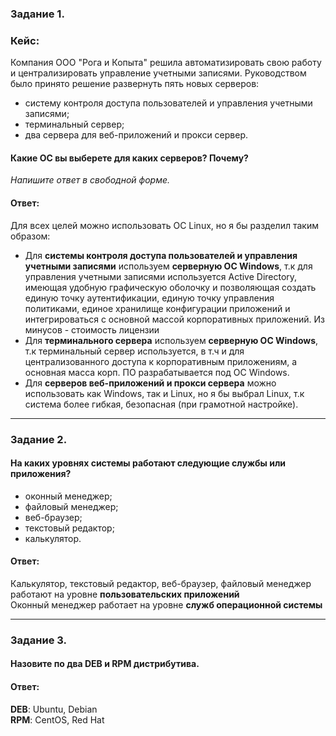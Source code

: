 ### Задание 1. 

### Кейс: 
Компания ООО "Рога и Копыта" решила автоматизировать свою работу и централизировать управление учетными записями.
Руководством было принято решение развернуть пять новых серверов:

* систему контроля доступа пользователей и управления учетными записями;
* терминальный сервер;
* два сервера для веб-приложений и прокси сервер.

#### Какие ОС вы выберете для каких серверов? Почему?

*Напишите ответ в свободной форме.*

#### Ответ:
Для всех целей можно использовать ОС Linux, но я бы разделил таким образом:

* Для **системы контроля доступа пользователей и управления учетными записями** используем **серверную ОС Windows**, т.к для управления учетными записями используется Active Directory, имеющая удобную графическую оболочку и позволяющая создать единую точку аутентификации, единую точку управления политиками, единое хранилище конфигурации приложений и интегрироваться с основной массой корпоративных приложений. Из минусов - стоимость лицензии
* Для **терминального сервера** используем **серверную ОС Windows**, т.к терминальный сервер используется, в т.ч и для централизованного доступа к корпоративным приложениям, а основная масса корп. ПО разрабатывается под ОС Windows.
* Для **серверов веб-приложений и прокси сервера** можно использовать как Windows, так и Linux, но я бы выбрал Linux, т.к система более гибкая, безопасная (при грамотной настройке).

---

### Задание 2. 

#### На каких уровнях системы работают следующие службы или приложения?

* оконный менеджер;
* файловый менеджер;
* веб-браузер;
* текстовый редактор;
* калькулятор.

#### Ответ:

Калькулятор, текстовый редактор, веб-браузер, файловый менеджер  работают на уровне **пользовательских приложений**  
Оконный менеджер работает на уровне **служб операционной системы**

---

### Задание 3. 

#### Назовите по два DEB и RPM дистрибутива.

#### Ответ:
**DEB**: Ubuntu, Debian  
**RPM**: CentOS, Red Hat
